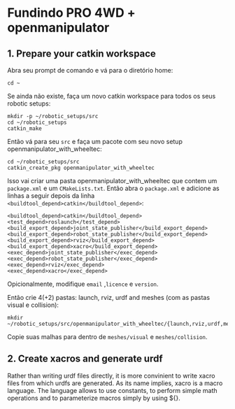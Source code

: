 # Fundindo PRO 4WD + openmanipulator

## 1. Prepare your catkin workspace

Abra seu prompt de comando e vá para o diretório home:

```
cd ~
```


Se ainda não existe, faça um novo catkin workspace para todos os seus robotic setups:

```
mkdir -p ~/robotic_setups/src
cd ~/robotic_setups
catkin_make 
```


Então vá para seu ```src``` e faça um pacote com seu novo setup openmanipulator_with_wheeltec:

```
cd ~/robotic_setups/src
catkin_create_pkg openmanipulator_with_wheeltec
```
Isso vai criar uma pasta openmanipulator_with_wheeltec que contem um ```package.xml``` e um ```CMakeLists.txt```. Então abra o ```package.xml``` e adicione as linhas a seguir depois da linha ```<buildtool_depend>catkin</buildtool_depend>```:


```
<buildtool_depend>catkin</buildtool_depend>
<test_depend>roslaunch</test_depend>
<build_export_depend>joint_state_publisher</build_export_depend>
<build_export_depend>robot_state_publisher</build_export_depend>
<build_export_depend>rviz</build_export_depend>
<build_export_depend>xacro</build_export_depend>
<exec_depend>joint_state_publisher</exec_depend>
<exec_depend>robot_state_publisher</exec_depend>
<exec_depend>rviz</exec_depend>
<exec_depend>xacro</exec_depend>
```


Opicionalmente, modifique  ```email``` ,```licence``` e ```version```.

Então crie 4(+2) pastas: launch, rviz, urdf and meshes (com as pastas visual e collision):

```
mkdir ~/robotic_setups/src/openmanipulator_with_wheeltec/{launch,rviz,urdf,meshes,meshes/visual,meshes/collision}
```

Copie suas malhas para dentro de ```meshes/visual``` e ```meshes/collision```.



## 2. Create xacros and generate urdf

Rather than writing urdf files directly, it is more convinient to write xacro files from which urdfs are generated. As its name implies, xacro is a macro language. The language allows to use constants, to perform simple math operations and to parameterize macros simply by using ${}.
